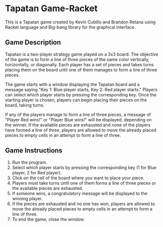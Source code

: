 # Tapatan Game-Racket

This is a Tapatan game created by Kevin Cubillo and Brandon Retana using Racket language and Big-bang library for the graphical interface.

## Game Description

Tapatan is a two-player strategy game played on a 3x3 board. The objective of the game is to form a line of three pieces of the same color vertically, horizontally, or diagonally. Each player has a set of pieces and takes turns placing them on the board until one of them manages to form a line of three pieces.

The game starts with a window displaying the Tapatan board and a message saying "Key 1: Blue player starts, Key 2: Red player starts." Players can select which player starts by pressing the corresponding key. Once the starting player is chosen, players can begin placing their pieces on the board, taking turns.

If any of the players manage to form a line of three pieces, a message of "Player Red wins!" or "Player Blue wins!" will be displayed, depending on the winner. If the available pieces are exhausted and none of the players have formed a line of three, players are allowed to move the already placed pieces to empty cells in an attempt to form a line of three.

## Game Instructions

1. Run the program.
2. Select which player starts by pressing the corresponding key (1 for Blue player, 2 for Red player).
3. Click on the cell of the board where you want to place your piece.
4. Players must take turns until one of them forms a line of three pieces or the available pieces are exhausted.
5. If someone wins, a congratulatory message will be displayed to the winning player.
6. If the pieces are exhausted and no one has won, players are allowed to move the already placed pieces to empty cells in an attempt to form a line of three.
7. To end the game, close the window.

